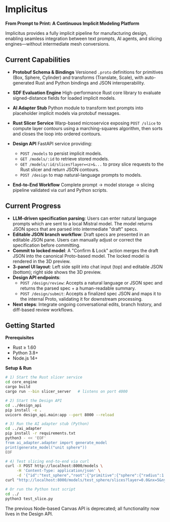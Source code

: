 # Implicitus

**From Prompt to Print: A Continuous Implicit Modeling Platform**

Implicitus provides a fully implicit pipeline for manufacturing design, enabling seamless integration between text prompts, AI agents, and slicing engines—without intermediate mesh conversions.

## Current Capabilities

- **Protobuf Schema & Bindings**
  Versioned `.proto` definitions for primitives (Box, Sphere, Cylinder) and transforms (Translate, Scale), with auto-generated Rust and Python bindings and JSON interoperability.

- **SDF Evaluation Engine**
  High-performance Rust core library to evaluate signed-distance fields for loaded implicit models.

- **AI Adapter Stub**
  Python module to transform text prompts into placeholder implicit models via protobuf messages.

- **Rust Slicer Service**
  Warp-based microservice exposing `POST /slice` to compute layer contours using a marching-squares algorithm, then sorts and closes the loop into ordered contours.

- **Design API**
  FastAPI service providing:
  - `POST /models` to persist implicit models.
  - `GET /models/:id` to retrieve stored models.
  - `GET /models/:id/slices?layer=<z>&...` to proxy slice requests to the Rust slicer and return JSON contours.
  - `POST /design` to map natural-language prompts to models.

- **End-to-End Workflow**
  Complete prompt → model storage → slicing pipeline validated via curl and Python scripts.

## Current Progress

- **LLM-driven specification parsing**: Users can enter natural language prompts which are sent to a local Mistral model. The model returns JSON specs that are parsed into intermediate "draft" specs.
- **Editable JSON branch workflow**: Draft specs are presented in an editable JSON pane. Users can manually adjust or correct the specification before committing.
- **Commit to locked model**: A "Confirm & Lock" action merges the draft JSON into the canonical Proto-based model. The locked model is rendered in the 3D preview.
- **3-panel UI layout**: Left side split into chat input (top) and editable JSON (bottom); right side shows the 3D preview.
- **Design API endpoints**:
  - `POST /design/review`: Accepts a natural language or JSON spec and returns the parsed spec + a human-readable summary.
  - `POST /design/submit`: Accepts a finalized spec JSON and maps it to the internal Proto, validating it for downstream processing.
- **Next steps**: Integrate ongoing conversational edits, branch history, and diff-based review workflows.

## Getting Started

**Prerequisites**
- Rust ≥ 1.60
- Python 3.8+
- Node.js 14+

**Setup & Run**

```bash
# 1) Start the Rust slicer service
cd core_engine
cargo build
cargo run --bin slicer_server   # listens on port 4000

# 2) Start the Design API
cd ../design_api
pip install -e .
uvicorn design_api.main:app --port 8000 --reload

# 3) Run the AI adapter stub (Python)
cd ../ai_adapter
pip install -r requirements.txt
python3 - << 'EOF'
from ai_adapter.adapter import generate_model
print(generate_model("unit sphere"))
EOF

# 4) Test slicing end-to-end via curl
curl -X POST http://localhost:8000/models \
     -H 'Content-Type: application/json' \
     -d '{"id":"test_sphere","root":{"primitive":{"sphere":{"radius":1.0}}}}'
curl "http://localhost:8000/models/test_sphere/slices?layer=0.0&nx=5&ny=5"

# Or run the Python test script
cd ../
python3 test_slice.py
```

The previous Node-based Canvas API is deprecated; all functionality now lives in the Design API.
